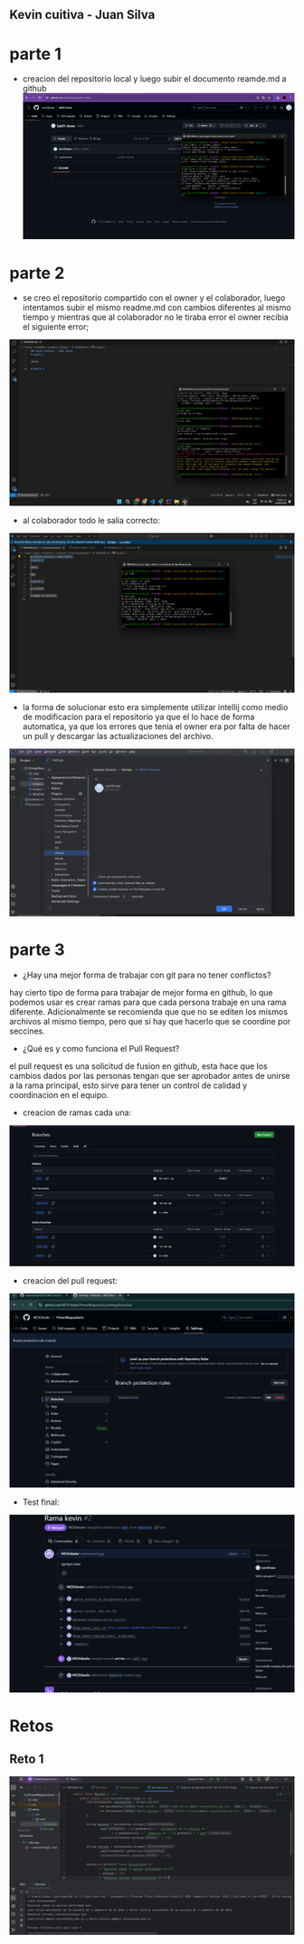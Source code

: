 ## Kevin cuitiva - Juan Silva
# parte 1

- creacion del repositorio local y luego subir el documento reamde.md a github 
![imagen1](./image.png)



# parte 2

- se creo el repositorio compartido con el owner y el colaborador, luego intentamos subir el mismo
readme.md con cambios diferentes al mismo tiempo y mientras que al colaborador no le tiraba error
el owner recibia el siguiente error;

![Captura de WhatsApp](./Imagen%20de%20WhatsApp%202025-08-14%20a%20las%2015.36.17_445e701a.jpg)

- al colaborador todo le salia correcto:

![Descripción de la imagen](./Captura%20de%20pantalla%202025-08-14%20153613.png)
- la forma de solucionar esto era simplemente utilizar intellij como medio de modificacion para el repositorio
ya que el lo hace de forma automatica, ya que los errores que tenia el owner era por falta de hacer un pull
y descargar las actualizaciones del archivo.

![Captura de pantalla](./Captura%20de%20pantalla%202025-08-20%20141139.png)



# parte 3

- ¿Hay una mejor forma de trabajar con git para no tener conflictos?

hay cierto tipo de forma para trabajar de mejor forma en github, lo que podemos usar es crear ramas 
para que cada persona trabaje en una rama diferente. Adicionalmente se recomienda que que no se editen
los mismos archivos al mismo tiempo, pero que si hay que hacerlo que se coordine por seccines.

- ¿Qué es y como funciona el Pull Request?

el pull request es una solicitud de fusion en github, esta hace que los cambios dados por las personas 
tengan que ser aprobador antes de unirse a la rama principal, esto sirve para tener un control de calidad
y coordinacion en el equipo.

- creacion de ramas cada una:

![ramas](./ramas.png)

- creacion del pull request:

![pullrequest](./pullrequest.jpg)

- Test final:

![final](./pull.jpg)


# Retos

## Reto 1

![reto1](./reto1.png)